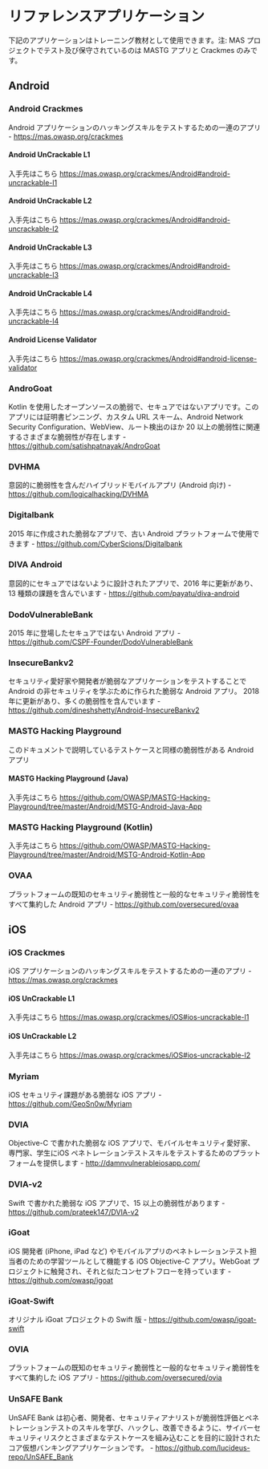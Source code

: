 # リファレンスアプリケーション

下記のアプリケーションはトレーニング教材として使用できます。注: MAS プロジェクトでテスト及び保守されているのは MASTG アプリと Crackmes のみです。

## Android

### Android Crackmes

Android アプリケーションのハッキングスキルをテストするための一連のアプリ - <https://mas.owasp.org/crackmes>

#### Android UnCrackable L1

入手先はこちら <https://mas.owasp.org/crackmes/Android#android-uncrackable-l1>

#### Android UnCrackable L2

入手先はこちら <https://mas.owasp.org/crackmes/Android#android-uncrackable-l2>

#### Android UnCrackable L3

入手先はこちら <https://mas.owasp.org/crackmes/Android#android-uncrackable-l3>

#### Android UnCrackable L4

入手先はこちら <https://mas.owasp.org/crackmes/Android#android-uncrackable-l4>

#### Android License Validator

入手先はこちら <https://mas.owasp.org/crackmes/Android#android-license-validator>

### AndroGoat

Kotlin を使用したオープンソースの脆弱で、セキュアではないアプリです。このアプリには証明書ピンニング、カスタム URL スキーム、Android Network Security Configuration、WebView、ルート検出のほか 20 以上の脆弱性に関連するさまざまな脆弱性が存在します  - <https://github.com/satishpatnayak/AndroGoat>

### DVHMA

意図的に脆弱性を含んだハイブリッドモバイルアプリ (Android 向け) - <https://github.com/logicalhacking/DVHMA>

### Digitalbank

2015 年に作成された脆弱なアプリで、古い Android プラットフォームで使用できます - <https://github.com/CyberScions/Digitalbank>

### DIVA Android

意図的にセキュアではないように設計されたアプリで、2016 年に更新があり、13 種類の課題を含んでいます - <https://github.com/payatu/diva-android>

### DodoVulnerableBank

2015 年に登場したセキュアではない Android アプリ - <https://github.com/CSPF-Founder/DodoVulnerableBank>

### InsecureBankv2

セキュリティ愛好家や開発者が脆弱なアプリケーションをテストすることで Android の非セキュリティを学ぶために作られた脆弱な Android アプリ。 2018 年に更新があり、多くの脆弱性を含んでいます - <https://github.com/dineshshetty/Android-InsecureBankv2>

### MASTG Hacking Playground

このドキュメントで説明しているテストケースと同様の脆弱性がある Android アプリ

#### MASTG Hacking Playground (Java)

入手先はこちら <https://github.com/OWASP/MASTG-Hacking-Playground/tree/master/Android/MSTG-Android-Java-App>

### MASTG Hacking Playground (Kotlin)

入手先はこちら <https://github.com/OWASP/MASTG-Hacking-Playground/tree/master/Android/MSTG-Android-Kotlin-App>

### OVAA

プラットフォームの既知のセキュリティ脆弱性と一般的なセキュリティ脆弱性をすべて集約した Android アプリ - <https://github.com/oversecured/ovaa>

## iOS

### iOS Crackmes

iOS アプリケーションのハッキングスキルをテストするための一連のアプリ - <https://mas.owasp.org/crackmes>

#### iOS UnCrackable L1

入手先はこちら <https://mas.owasp.org/crackmes/iOS#ios-uncrackable-l1>

#### iOS UnCrackable L2

入手先はこちら <https://mas.owasp.org/crackmes/iOS#ios-uncrackable-l2>

### Myriam

iOS セキュリティ課題がある脆弱な iOS アプリ - <https://github.com/GeoSn0w/Myriam>

### DVIA

Objective-C で書かれた脆弱な iOS アプリで、モバイルセキュリティ愛好家、専門家、学生にiOS ペネトレーションテストスキルをテストするためのプラットフォームを提供します - <http://damnvulnerableiosapp.com/>

### DVIA-v2

Swift で書かれた脆弱な iOS アプリで、15 以上の脆弱性があります - <https://github.com/prateek147/DVIA-v2>

### iGoat

iOS 開発者 (iPhone, iPad など) やモバイルアプリのペネトレーションテスト担当者のための学習ツールとして機能する iOS Objective-C アプリ。WebGoat プロジェクトに触発され、それと似たコンセプトフローを持っています - <https://github.com/owasp/igoat>

### iGoat-Swift

オリジナル iGoat プロジェクトの Swift 版 - <https://github.com/owasp/igoat-swift>

### OVIA

プラットフォームの既知のセキュリティ脆弱性と一般的なセキュリティ脆弱性をすべて集約した iOS アプリ - <https://github.com/oversecured/ovia>

### UnSAFE Bank

UnSAFE Bank は初心者、開発者、セキュリティアナリストが脆弱性評価とペネトレーションテストのスキルを学び、ハックし、改善できるように、サイバーセキュリティリスクとさまざまなテストケースを組み込むことを目的に設計されたコア仮想バンキングアプリケーションです。 - <https://github.com/lucideus-repo/UnSAFE_Bank>
